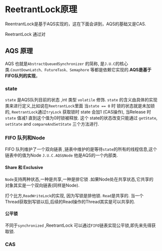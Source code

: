 # ReetrantLock原理

ReentrantLock是基于AQS实现的，这在下面会讲到，AQS的基础又是CAS.

ReetrantLock 通过对

## AQS 原理 

AQS 也就是`AbstractQueuedSynchronizer` 的简称, 是`J.U.C`的核心类.`CountDownLatch、FutureTask、Semaphore` 等都是依赖它实现的.**AQS是基于FIFO队列的实现**，

### state 

`state` 是AQS队列目前的状态 ,int 类型 `volatile` 修饰. `state` 的含义由具体的实现类来进行定义,比如说在`ReetrantLock`里面 当`state == 0` 时 锁的状态就是未加锁的, `ReetrantLock`通过`tryLock` 获取锁时 state 会加1 (CAS操作), 当Release 时 `state` 值减1 直到这个值为0时锁被释放. 这个 state的状态改变只能通过   `getState`, `setState` and `compareAndSetState` 三个方法进行.





### FIFO 队列和Node

FIFO 队列维护了一个双向链表 ,链表中维护的是等待`state`的所有的线程信息,这个链表中的值为Node `J.U.C.AQS$Node` 他是AQS的一个内部类.

#### Share 和 Exclusive

`Node`支持两种状态,一种是共享,一种是排它锁 .如果Node处在共享状态,它共享的对象其实是一个双向链表(同样是Node). 

打个比方,`ReadWriteLock`的实现, 因为写锁是排他锁. `Read`是共享的. 当一个Thread获取到写锁以后,后续的Read操作的Thread其实是可以共享的.

#### 公平锁

不同于`synchronized` ,ReetrantLock 可以通过`FIFO`链表实现公平锁,即先来先得获取锁.



### CAS

